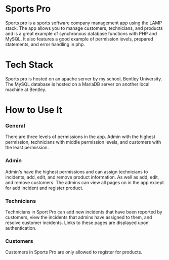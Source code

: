# Sports Pro
Sports pro is a sports software company management app using the LAMP stack. The app allows you to manage customers, technicians, and products and
is a great example of synchronous database functions with PHP and MySQL. It also features a good example of permission levels, prepared statements,
and error handling in php.

# Tech Stack
Sports pro is hosted on an apache server by my school, Bentley University. The MySQL database is hosted on a MariaDB server on another local
machine at Bentley. 

# How to Use It
### General
There are three levels of permissions in the app. Admin with the highest permission, technicians with middle permission levels, and customers
with the least permission.
### Admin
Admin's have the highest permissions and can assign technicians to incidents, add, edit, and remove product information. As well as add, edit, and 
remove customers. The admins can view all pages on in the app except for add incident and register product.
### Technicians
Technicians in Sport Pro can add new incidents that have been reported by customers, view the incidents that admins have assigned to them, and resolve
customer incidents. Links to these pages are displayed upon authentication.
### Customers
Customers in Sports Pro are only allowed to register for products.
